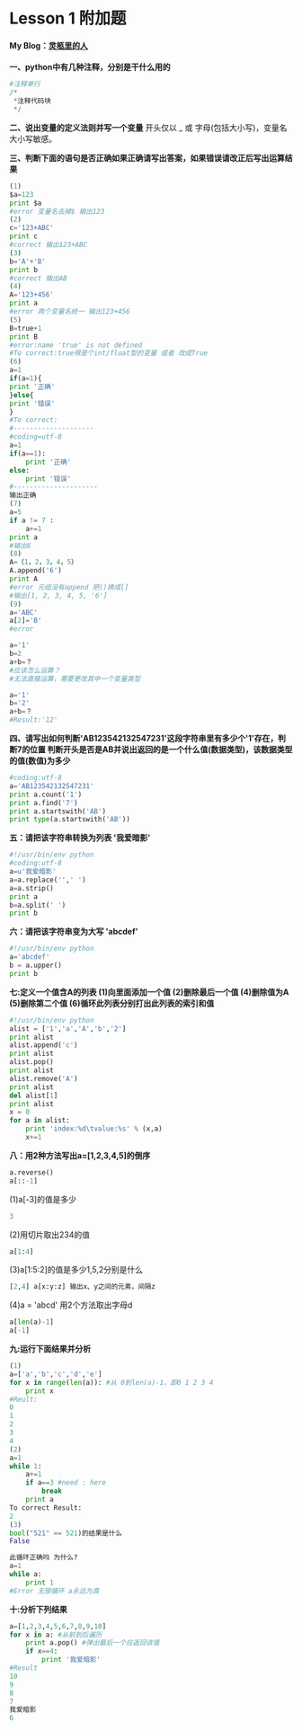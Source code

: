 Lesson 1  附加题
===============================
#### My Blog：[灵柩里的人][1]

 [1]: http:www.coffin5257.com

**一、python中有几种注释，分别是干什么用的**
```python
#注释单行
/*
 *注释代码块
 */
```
**二、说出变量的定义法则并写一个变量**
开头仅以 _ 或 字母(包括大小写)，变量名大小写敏感。

**三、判断下面的语句是否正确如果正确请写出答案，如果错误请改正后写出运算结果**
```python
(1)
$a=123
print $a
#error 变量名去掉$ 输出123
(2)
c='123+ABC'
print c
#correct 输出123+ABC
(3)
b='A'+'B'
print b
#correct 输出AB
(4)
A='123+456'
print a
#error 两个变量名统一 输出123+456
(5)
B=true+1
print B
#error:name 'true' is not defined
#To correct:true得是个int/float型的变量 或者 改成True
(6)
a=1
if(a=1){
print '正确'
}else{
print '错误'
}
#To correct:
#--------------------
#coding=utf-8
a=1
if(a==1):
    print '正确'
else:
    print '错误'
#---------------------
输出正确
(7)
a=5
if a != 7 :
    a+=1
print a
#输出6
(8)
A=（1，2，3，4，5）
A.append('6')
print A
#error 元组没有append 把()换成[]
#输出[1, 2, 3, 4, 5, '6']
(9)
a='ABC'
a[2]='B'
#error

a='1'
b=2
a+b=？
#应该怎么运算？
#无法直接运算，需要更改其中一个变量类型

a='1'
b='2'
a+b=？
#Result:'12'
```
**四、请写出如何判断'AB123542132547231'这段字符串里有多少个'1'存在，判断7的位置
判断开头是否是AB并说出返回的是一个什么值(数据类型)，该数据类型的值(数值)为多少**
```python
#coding:utf-8
a='AB123542132547231'
print a.count('1')
print a.find('7')
print a.startswith('AB')
print type(a.startswith('AB'))
```
**五：请把该字符串转换为列表 '我爱暗影'**
```python
#!/usr/bin/env python
#coding:utf-8
a=u'我爱暗影'
a=a.replace('',' ')
a=a.strip()
print a
b=a.split(' ')
print b
```

**六：请把该字符串变为大写 'abcdef'**
```python
#!/usr/bin/env python
a='abcdef'
b = a.upper()
print b
```

**七:定义一个值含A的列表
(1)向里面添加一个值
(2)删除最后一个值
(4)删除值为A
(5)删除第二个值
(6)循环此列表分别打出此列表的索引和值**
```python
#!/usr/bin/env python
alist = ['1','a','A','b','2']
print alist
alist.append('c')
print alist
alist.pop()
print alist
alist.remove('A')
print alist
del alist[1]
print alist
x = 0
for a in alist:
	print 'index:%d\tvalue:%s' % (x,a)
	x+=1
```

**八：用2种方法写出a=[1,2,3,4,5]的倒序**
```python
a.reverse()
a[::-1]
```
(1)a[-3]的值是多少
```python
3
```
(2)用切片取出234的值
```python
a[1:4]
```
(3)a[1:5:2]的值是多少1,5,2分别是什么
```python
[2,4] a[x:y:z] 输出x、y之间的元素，间隔z
``` 
(4)a = 'abcd' 用2个方法取出字母d
```python
a[len(a)-1]
a[-1]
```
**九:运行下面结果并分析**
```python
(1)
a=['a','b','c','d','e'] 
for x in range(len(a)): #从 0到len(a)-1，即0 1 2 3 4
    print x
#Reult:
0
1
2
3
4
(2)
a=1
while 1:
    a+=1
    if a==3 #need : here
        break
    print a
To correct Result:
2
(3)
bool("521" == 521)的结果是什么
False

此循环正确吗 为什么?
a=1
while a:
    print 1
#Error 无限循环 a永远为真
```
**十:分析下列结果**
```python
a=[1,2,3,4,5,6,7,8,9,10]
for x in a: #从前到后遍历
    print a.pop() #弹出最后一个应返回该值
    if x==4:
        print '我爱暗影'
#Result
10
9
8
7
我爱暗影
6
```
